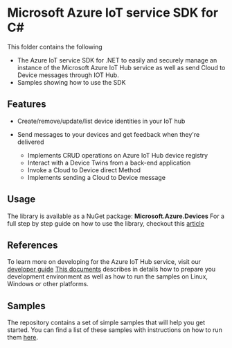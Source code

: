 # Microsoft Azure IoT service SDK for C\# #

This folder contains the following 
* The Azure IoT service SDK for .NET to easily and securely manage an instance of the Microsoft Azure IoT Hub service as well as send Cloud to Device messages through IOT Hub.
* Samples showing how to use the SDK

## Features

* Create/remove/update/list device identities in your IoT hub
* Send messages to your devices and get feedback when they're delivered

    * Implements CRUD operations on Azure IoT Hub device registry
    * Interact with a Device Twins from a back-end application
    * Invoke a Cloud to Device direct Method 
    * Implements sending a Cloud to Device message

## Usage

The library is available as a NuGet package: **Microsoft.Azure.Devices**
For a full step by step guide on how to use the library, checkout this [article](https://azure.microsoft.com/en-us/documentation/articles/iot-hub-csharp-csharp-getstarted/)

## References

To learn more on developing for the Azure IoT Hub service, visit our [developer guide](https://azure.microsoft.com/en-us/documentation/articles/iot-hub-devguide/)
[This documents][devbox-setup] describes in details how to prepare you development environment as well as how to run the samples on Linux, Windows or other platforms.

## Samples

The repository contains a set of simple samples that will help you get started.
You can find a list of these samples with instructions on how to run them [here][samples]. 

[devbox-setup]: .../device/doc/devbox_setup.md
[samples]: ./Samples/
